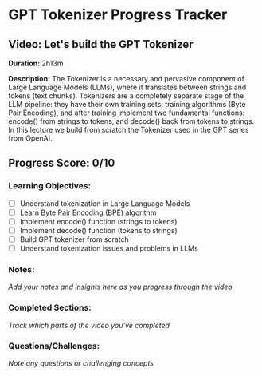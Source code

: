 # GPT Tokenizer Progress Tracker

## Video: Let's build the GPT Tokenizer
**Duration:** 2h13m

**Description:** The Tokenizer is a necessary and pervasive component of Large Language Models (LLMs), where it translates between strings and tokens (text chunks). Tokenizers are a completely separate stage of the LLM pipeline: they have their own training sets, training algorithms (Byte Pair Encoding), and after training implement two fundamental functions: encode() from strings to tokens, and decode() back from tokens to strings. In this lecture we build from scratch the Tokenizer used in the GPT series from OpenAI.

## Progress Score: 0/10

### Learning Objectives:
- [ ] Understand tokenization in Large Language Models
- [ ] Learn Byte Pair Encoding (BPE) algorithm
- [ ] Implement encode() function (strings to tokens)
- [ ] Implement decode() function (tokens to strings)
- [ ] Build GPT tokenizer from scratch
- [ ] Understand tokenization issues and problems in LLMs

### Notes:
*Add your notes and insights here as you progress through the video*

### Completed Sections:
*Track which parts of the video you've completed*

### Questions/Challenges:
*Note any questions or challenging concepts* 